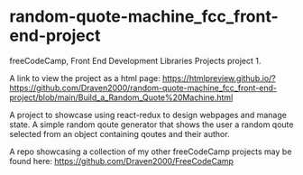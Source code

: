 # random-quote-machine_fcc_front-end-project
freeCodeCamp, Front End Development Libraries Projects project 1.

A link to view the project as a html page:
https://htmlpreview.github.io/?https://github.com/Draven2000/random-quote-machine_fcc_front-end-project/blob/main/Build_a_Random_Quote%20Machine.html

A project to showcase using react-redux to design webpages and manage state. A simple random qoute generator that shows the user a random qoute selected from an object containing qoutes and their author.

A repo showcasing a collection of my other freeCodeCamp projects may be found here:
https://github.com/Draven2000/FreeCodeCamp
